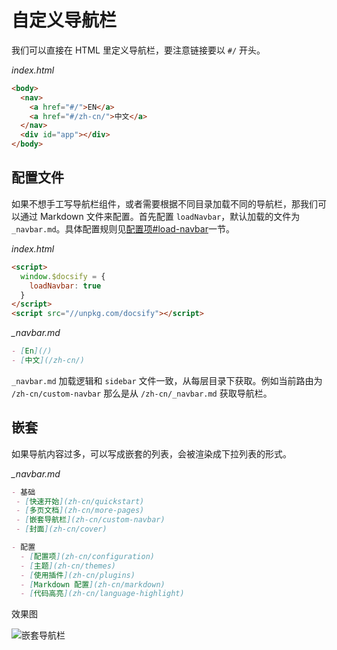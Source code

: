 # 自定义导航栏

我们可以直接在 HTML 里定义导航栏，要注意链接要以 `#/` 开头。

*index.html*

```html
<body>
  <nav>
    <a href="#/">EN</a>
    <a href="#/zh-cn/">中文</a>
  </nav>
  <div id="app"></div>
</body>
```


## 配置文件

如果不想手工写导航栏组件，或者需要根据不同目录加载不同的导航栏，那我们可以通过 Markdown 文件来配置。首先配置 `loadNavbar`，默认加载的文件为 `_navbar.md`。具体配置规则见[配置项#load-navbar](zh-cn/configuration#load-navbar)一节。

*index.html*


```html
<script>
  window.$docsify = {
    loadNavbar: true
  }
</script>
<script src="//unpkg.com/docsify"></script>
```

*_navbar.md*

```markdown
- [En](/)
- [中文](/zh-cn/)
```

`_navbar.md` 加载逻辑和 `sidebar` 文件一致，从每层目录下获取。例如当前路由为 `/zh-cn/custom-navbar` 那么是从 `/zh-cn/_navbar.md` 获取导航栏。

## 嵌套

如果导航内容过多，可以写成嵌套的列表，会被渲染成下拉列表的形式。

*_navbar.md*


```markdown
- 基础
 - [快速开始](zh-cn/quickstart)
 - [多页文档](zh-cn/more-pages)
 - [嵌套导航栏](zh-cn/custom-navbar)
 - [封面](zh-cn/cover)

- 配置
  - [配置项](zh-cn/configuration)
  - [主题](zh-cn/themes)
  - [使用插件](zh-cn/plugins)
  - [Markdown 配置](zh-cn/markdown)
  - [代码高亮](zh-cn/language-highlight)
```

效果图

![嵌套导航栏](_images/zh-cn/nested-navbar.png "嵌套导航栏")
